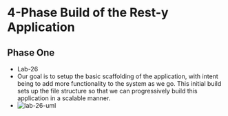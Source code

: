 # 4-Phase Build of the Rest-y Application

## Phase One

* Lab-26
* Our goal is to setup the basic scaffolding of the application, with intent being to add more functionality to the system as we go. This initial build sets up the file structure so that we can progressively build this application in a scalable manner.
* ![lab-26-uml](https://github.com/gone-explauren/rest-y/assets/123340286/0fcc46a2-ee2d-43dd-921e-ed5f6990071a)
